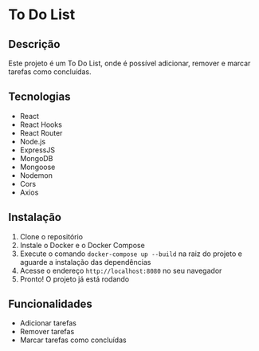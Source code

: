 # To Do List

## Descrição

Este projeto é um To Do List, onde é possível adicionar, remover e marcar tarefas como concluídas.

## Tecnologias

- React
- React Hooks
- React Router
- Node.js
- ExpressJS
- MongoDB
- Mongoose
- Nodemon
- Cors
- Axios

## Instalação

1. Clone o repositório
2. Instale o Docker e o Docker Compose
3. Execute o comando `docker-compose up --build` na raiz do projeto e aguarde a instalação das dependências
4. Acesse o endereço `http://localhost:8080` no seu navegador
5. Pronto! O projeto já está rodando

## Funcionalidades

- Adicionar tarefas
- Remover tarefas
- Marcar tarefas como concluídas

